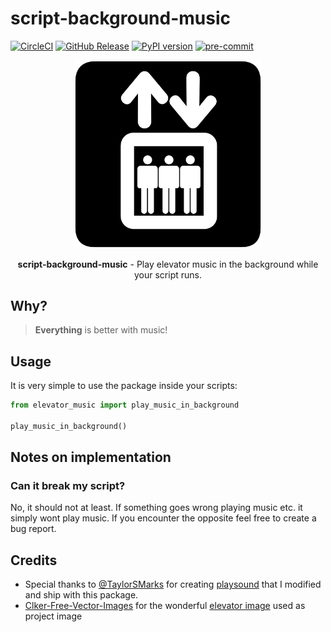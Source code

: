 script-background-music
===
[![CircleCI](https://circleci.com/gh/timo-reymann/python-script-background-music.svg?style=shield)](https://app.circleci.com/pipelines/github/timo-reymann/python-script-background-music)
[![GitHub Release](https://img.shields.io/github/v/tag/timo-reymann/python-script-background-music.svg?label=version)](https://github.com/timo-reymann/python-script-background-music/releases)
[![PyPI version](https://badge.fury.io/py/script-background-music.svg)](https://pypi.org/project/script-background-music)
[![pre-commit](https://img.shields.io/badge/%E2%9A%93%20%20pre--commit-enabled-success)](https://pre-commit.com/)

<p align="center">
  <img width="300" src=".github/images/elevator.png">
</p>

<p align="center">
  <b>script-background-music</b> - Play elevator music in the background while your script runs.
</p>

## Why?

> **Everything** is better with music!

## Usage

It is very simple to use the package inside your scripts:

```python
from elevator_music import play_music_in_background

play_music_in_background()
```

## Notes on implementation

### Can it break my script?

No, it should not at least. If something goes wrong playing music etc. it simply wont play music.
If you encounter the opposite feel free to create a bug report.

## Credits

- Special thanks to [@TaylorSMarks](https://github.com/TaylorSMarks/) for
  creating [playsound](https://github.com/TaylorSMarks/playsound) that I modified and ship with this package.
- [Clker-Free-Vector-Images](https://pixabay.com/users/clker-free-vector-images-3736/) for the
  wonderful [elevator image](https://pixabay.com/vectors/elevator-people-silhouette-down-44013/) used as project image
